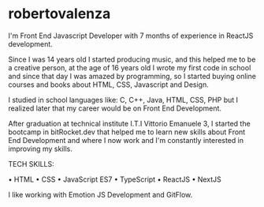 # robertovalenza
I'm Front End Javascript Developer with 7 months of experience in ReactJS development.

Since I was 14 years old I started producing music, and this helped me to be a creative person, at the age of 16 years old I wrote my first code in school and since that day I was amazed by programming, so I started buying online courses and books about HTML, CSS, Javascript and Design.

I studied in school languages like: C, C++, Java, HTML, CSS, PHP but I realized later that my career would be on Front End Development.

After graduation at technical institute I.T.I Vittorio Emanuele 3, I started the bootcamp in bitRocket.dev that helped me to learn new skills about Front End Development and where I now work and I'm constantly interested in improving my skills.


TECH SKILLS:

• HTML
• CSS
• JavaScript ES7
• TypeScript
• ReactJS
• NextJS

I like working with Emotion JS Development and GitFlow.
